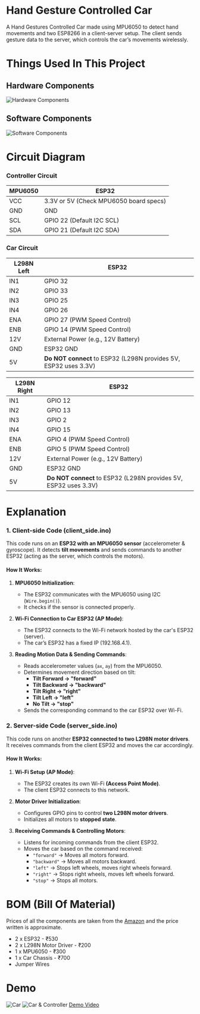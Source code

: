 # Hand Gesture Controlled Car
A Hand Gestures Controlled Car made using MPU6050 to detect hand movements and two ESP8266 in a client-server setup. The client sends gesture data to the server, which controls the car’s movements wirelessly.

# Things Used In This Project
## Hardware Components
![Hardware Components](Obsidian_NupzHEdBXV.png)

## Software Components
![Software Components](Obsidian_xGNUzbjId3.png)


# Circuit Diagram
### Controller Circuit
| MPU6050 | ESP32                                  |
| ------- | -------------------------------------- |
| VCC     | 3.3V or 5V (Check MPU6050 board specs) |
| GND     | GND                                    |
| SCL     | GPIO 22 (Default I2C SCL)              |
| SDA     | GPIO 21 (Default I2C SDA)              |
### Car Circuit
| **L298N Left** | **ESP32**                                                        |
| -------------- | ---------------------------------------------------------------- |
| IN1            | GPIO 32                                                          |
| IN2            | GPIO 33                                                          |
| IN3            | GPIO 25                                                          |
| IN4            | GPIO 26                                                          |
| ENA            | GPIO 27 (PWM Speed Control)                                      |
| ENB            | GPIO 14 (PWM Speed Control)                                      |
| 12V            | External Power (e.g., 12V Battery)                               |
| GND            | ESP32 GND                                                        |
| 5V             | **Do NOT connect** to ESP32 (L298N provides 5V, ESP32 uses 3.3V) |

| **L298N Right** | **ESP32**                                                        |
| --------------- | ---------------------------------------------------------------- |
| IN1             | GPIO 12                                                          |
| IN2             | GPIO 13                                                          |
| IN3             | GPIO 2                                                           |
| IN4             | GPIO 15                                                          |
| ENA             | GPIO 4 (PWM Speed Control)                                       |
| ENB             | GPIO 5 (PWM Speed Control)                                       |
| 12V             | External Power (e.g., 12V Battery)                               |
| GND             | ESP32 GND                                                        |
| 5V              | **Do NOT connect** to ESP32 (L298N provides 5V, ESP32 uses 3.3V) |

# Explanation
### **1. Client-side Code (client_side.ino)**
This code runs on an **ESP32 with an MPU6050 sensor** (accelerometer & gyroscope). It detects **tilt movements** and sends commands to another ESP32 (acting as the server, which controls the motors).

#### **How It Works:**

1. **MPU6050 Initialization**:
    - The ESP32 communicates with the MPU6050 using I2C (`Wire.begin()`).
    - It checks if the sensor is connected properly.
    
2. **Wi-Fi Connection to Car ESP32 (AP Mode)**:
    - The ESP32 connects to the Wi-Fi network hosted by the car's ESP32 (server).
    - The car’s ESP32 has a fixed IP (192.168.4.1).
    
3. **Reading Motion Data & Sending Commands**:
    - Reads accelerometer values (`ax`, `ay`) from the MPU6050.
    - Determines movement direction based on tilt:
        - **Tilt Forward → "forward"**
        - **Tilt Backward → "backward"**
        - **Tilt Right → "right"**
        - **Tilt Left → "left"**
        - **No Tilt → "stop"**
    - Sends the corresponding command to the car ESP32 over Wi-Fi.

### **2. Server-side Code (server_side.ino)**
This code runs on another **ESP32 connected to two L298N motor drivers**. It receives commands from the client ESP32 and moves the car accordingly.

#### **How It Works:**

1. **Wi-Fi Setup (AP Mode)**:
    - The ESP32 creates its own Wi-Fi **(Access Point Mode)**.
    - The client ESP32 connects to this network.
    
2. **Motor Driver Initialization**:
    - Configures GPIO pins to control **two L298N motor drivers**.
    - Initializes all motors to **stopped state**.
    
3. **Receiving Commands & Controlling Motors**:
    - Listens for incoming commands from the client ESP32.
    - Moves the car based on the command received:
        - `"forward"` → Moves all motors forward.
        - `"backward"` → Moves all motors backward.
        - `"left"` → Stops left wheels, moves right wheels forward.
        - `"right"` → Stops right wheels, moves left wheels forward.
        - `"stop"` → Stops all motors.

# BOM (Bill Of Material)
Prices of all the components are taken from the [Amazon](https://www.amazon.in/) and the price written is approximate.
- 2 x ESP32 - ₹530
- 2 x L298N Motor Driver - ₹200
- 1 x MPU6050 - ₹300
- 1 x Car Chassis - ₹700
- Jumper Wires

# Demo
![Car](Pasted_image_20250206143705.png)
![Car & Controller](Pasted_image_20250206143748.png)
[Demo Video](https://youtube.com/shorts/QSfj6852N8Y?si=_YpqBxX6vl2AO1Eb)
